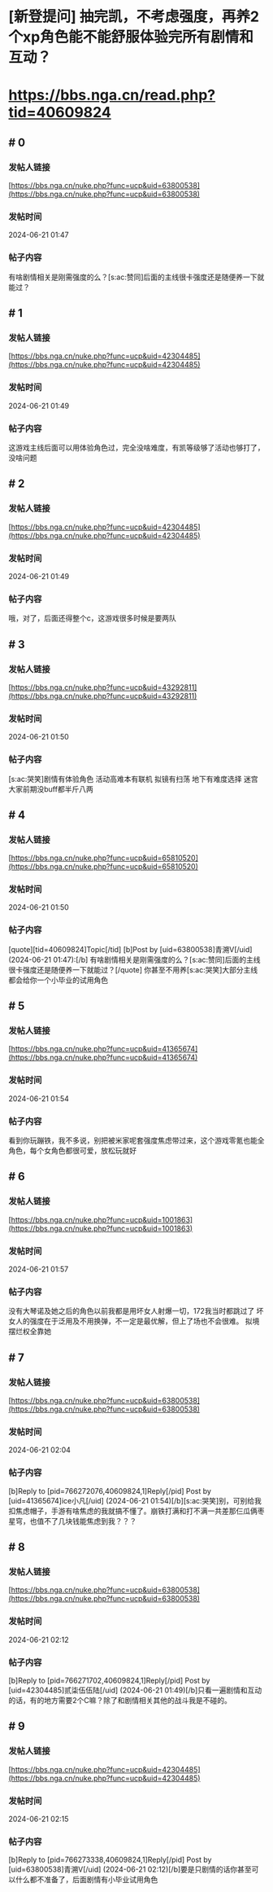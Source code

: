 # [新登提问] 抽完凯，不考虑强度，再养2个xp角色能不能舒服体验完所有剧情和互动？
# https://bbs.nga.cn/read.php?tid=40609824

## \# 0
### 发帖人链接
[https://bbs.nga.cn/nuke.php?func=ucp&uid=63800538](https://bbs.nga.cn/nuke.php?func=ucp&uid=63800538)
### 发帖时间
2024-06-21 01:47
### 帖子内容
有啥剧情相关是刚需强度的么？[s:ac:赞同]后面的主线很卡强度还是随便养一下就能过？
## \# 1
### 发帖人链接
[https://bbs.nga.cn/nuke.php?func=ucp&uid=42304485](https://bbs.nga.cn/nuke.php?func=ucp&uid=42304485)
### 发帖时间
2024-06-21 01:49
### 帖子内容
这游戏主线后面可以用体验角色过，完全没啥难度，有凯等级够了活动也够打了，没啥问题
## \# 2
### 发帖人链接
[https://bbs.nga.cn/nuke.php?func=ucp&uid=42304485](https://bbs.nga.cn/nuke.php?func=ucp&uid=42304485)
### 发帖时间
2024-06-21 01:49
### 帖子内容
哦，对了，后面还得整个c，这游戏很多时候是要两队
## \# 3
### 发帖人链接
[https://bbs.nga.cn/nuke.php?func=ucp&uid=43292811](https://bbs.nga.cn/nuke.php?func=ucp&uid=43292811)
### 发帖时间
2024-06-21 01:50
### 帖子内容
[s:ac:哭笑]剧情有体验角色 活动高难本有联机 拟镜有扫荡 地下有难度选择 迷宫 大家前期没buff都半斤八两
## \# 4
### 发帖人链接
[https://bbs.nga.cn/nuke.php?func=ucp&uid=65810520](https://bbs.nga.cn/nuke.php?func=ucp&uid=65810520)
### 发帖时间
2024-06-21 01:50
### 帖子内容
[quote][tid=40609824]Topic[/tid] [b]Post by [uid=63800538]青溯V[/uid] (2024-06-21 01:47):[/b]
有啥剧情相关是刚需强度的么？[s:ac:赞同]后面的主线很卡强度还是随便养一下就能过？[/quote]
你甚至不用养[s:ac:哭笑]大部分主线都会给你一个小毕业的试用角色
## \# 5
### 发帖人链接
[https://bbs.nga.cn/nuke.php?func=ucp&uid=41365674](https://bbs.nga.cn/nuke.php?func=ucp&uid=41365674)
### 发帖时间
2024-06-21 01:54
### 帖子内容
看到你玩蹦铁，我不多说，别把被米家呢套强度焦虑带过来，这个游戏零氪也能全角色，每个女角色都很可爱，放松玩就好
## \# 6
### 发帖人链接
[https://bbs.nga.cn/nuke.php?func=ucp&uid=1001863](https://bbs.nga.cn/nuke.php?func=ucp&uid=1001863)
### 发帖时间
2024-06-21 01:57
### 帖子内容
没有大琴诺及她之后的角色以前我都是用坏女人射爆一切，172我当时都跳过了
坏女人的强度在于泛用及不用换弹，不一定是最优解，但上了场也不会很难。
拟境摆烂权全靠她
## \# 7
### 发帖人链接
[https://bbs.nga.cn/nuke.php?func=ucp&uid=63800538](https://bbs.nga.cn/nuke.php?func=ucp&uid=63800538)
### 发帖时间
2024-06-21 02:04
### 帖子内容
[b]Reply to [pid=766272076,40609824,1]Reply[/pid] Post by [uid=41365674]ice小凡[/uid] (2024-06-21 01:54)[/b][s:ac:哭笑]别，可别给我扣焦虑帽子，手游有啥焦虑的我就搞不懂了。崩铁打满和打不满一共差那仨瓜俩枣星穹，也值不了几块钱能焦虑到我？？？
## \# 8
### 发帖人链接
[https://bbs.nga.cn/nuke.php?func=ucp&uid=63800538](https://bbs.nga.cn/nuke.php?func=ucp&uid=63800538)
### 发帖时间
2024-06-21 02:12
### 帖子内容
[b]Reply to [pid=766271702,40609824,1]Reply[/pid] Post by [uid=42304485]贰柒伍伍陆[/uid] (2024-06-21 01:49)[/b]只看一遍剧情和互动的话，有的地方需要2个C嘛？除了和剧情相关其他的战斗我是不碰的。
## \# 9
### 发帖人链接
[https://bbs.nga.cn/nuke.php?func=ucp&uid=42304485](https://bbs.nga.cn/nuke.php?func=ucp&uid=42304485)
### 发帖时间
2024-06-21 02:15
### 帖子内容
[b]Reply to [pid=766273338,40609824,1]Reply[/pid] Post by [uid=63800538]青溯V[/uid] (2024-06-21 02:12)[/b]要是只剧情的话你甚至可以什么都不准备了，后面剧情有小毕业试用角色
